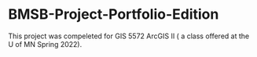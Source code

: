 # BMSB-Project-Portfolio-Edition
This project was compeleted for GIS 5572 ArcGIS II ( a class offered at the U of MN Spring 2022). 

